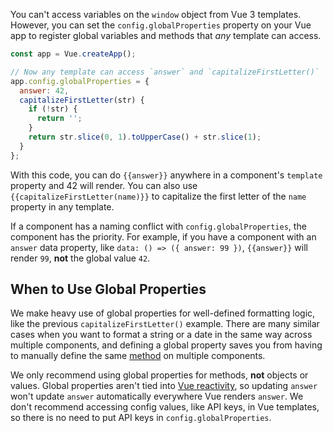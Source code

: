 You can't access variables on the `window` object from Vue 3 templates.
However, you can set the `config.globalProperties` property on your Vue app to register global variables and methods that _any_ template can access.

```javascript
const app = Vue.createApp();

// Now any template can access `answer` and `capitalizeFirstLetter()`
app.config.globalProperties = {
  answer: 42,
  capitalizeFirstLetter(str) {
    if (!str) {
      return '';
    }
    return str.slice(0, 1).toUpperCase() + str.slice(1);
  }
};
```

With this code, you can do `{{answer}}` anywhere in a component's `template` property and 42 will render.
You can also use `{{capitalizeFirstLetter(name)}}` to capitalize the first letter of the `name` property in any template.

If a component has a naming conflict with `config.globalProperties`, the component has the priority.
For example, if you have a component with an `answer` data property, like `data: () => ({ answer: 99 })`, `{{answer}}` will render `99`, **not** the global value `42`.

## When to Use Global Properties

We make heavy use of global properties for well-defined formatting logic, like the previous `capitalizeFirstLetter()` example.
There are many similar cases when you want to format a string or a date in the same way across multiple components, and defining a global property saves you from having to manually define the same [method](https://v1.vuejs.org/guide/events.html) on multiple components.

We only recommend using global properties for methods, **not** objects or values.
Global properties aren't tied into [Vue reactivity](/tutorials/vue/reactivity), so updating `answer` won't update `answer` automatically everywhere Vue renders `answer`.
We don't recommend accessing config values, like API keys, in Vue templates, so there is no need to put API keys in `config.globalProperties`.